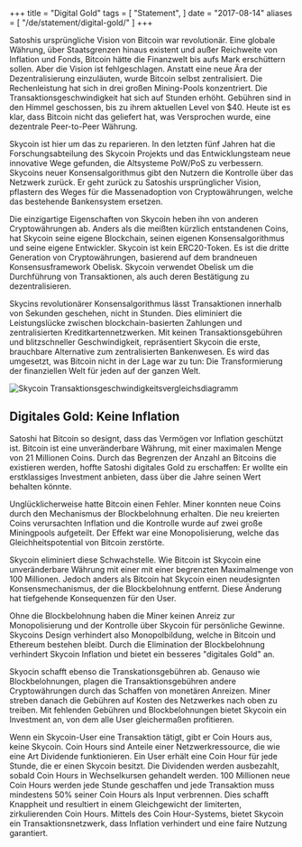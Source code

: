 +++
title = "Digital Gold"
tags = [
    "Statement",
]
date = "2017-08-14"
aliases = [
	"/de/statement/digital-gold/"
]
+++

Satoshis ursprüngliche Vision von Bitcoin war revolutionär. Eine globale Währung, über Staatsgrenzen hinaus existent und außer Reichweite von Inflation und Fonds, Bitcoin hätte die Finanzwelt bis aufs Mark erschüttern sollen. Aber die Vision ist fehlgeschlagen. Anstatt eine neue Ära der Dezentralisierung einzuläuten, wurde Bitcoin selbst zentralisiert. Die Rechenleistung hat sich in drei großen Mining-Pools konzentriert. Die Transaktionsgeschwindigkeit hat sich auf Stunden erhöht. Gebühren sind in den Himmel geschossen, bis zu ihrem aktuellen Level von $40. Heute ist es klar, dass Bitcoin nicht das geliefert hat, was Versprochen wurde, eine dezentrale Peer-to-Peer Währung.

Skycoin ist hier um das zu reparieren. In den letzten fünf Jahren hat die Forschungsabteilung des Skycoin Projekts und das Entwicklungsteam neue innovative Wege gefunden, die Altsysteme PoW/PoS zu verbessern.
Skycoins neuer Konsensalgorithmus gibt den Nutzern die Kontrolle über das Netzwerk zurück. Er geht zurück zu Satoshis ursprünglicher Vision, pflastern des Weges für die Massenadoption von Cryptowährungen, welche das bestehende Bankensystem ersetzen.

Die einzigartige Eigenschaften von Skycoin heben ihn von anderen Cryptowährungen ab. Anders als die meißten kürzlich entstandenen Coins, hat Skycoin seine eigene Blockchain, seinen eigenen Konsensalgorithmus und seine eigene Entwickler. Skycoin ist kein ERC20-Token. Es ist die dritte Generation von Cryptowährungen, basierend auf dem brandneuen Konsensusframework Obelisk. Skycoin verwendet Obelisk um die Durchführung von Transaktionen, als auch deren Bestätigung zu dezentralisieren.

Skycins revolutionärer Konsensalgorithmus lässt Transaktionen innerhalb von Sekunden geschehen, nicht in Stunden.
Dies eliminiert die Leistungslücke zwischen blockchain-basierten Zahlungen und zentralisierten Kreditkartennetzwerken. Mit keinen Transaktionsgebühren und blitzschneller Geschwindigkeit, repräsentiert Skycoin die erste, brauchbare Alternative zum zentralisierten Bankenwesen. Es wird das umgesetzt, was Bitcoin nicht in der Lage war zu tun: Die Transformierung der finanziellen Welt für jeden auf der ganzen Welt.

![Skycoin Transaktionsgeschwindigkeitsvergleichsdiagramm ](/img/digital-gold-1.jpg)

## Digitales Gold: Keine Inflation

Satoshi hat Bitcoin so designt, dass das  Vermögen vor Inflation geschützt ist. Bitcoin ist eine unveränderbare Währung, mit einer maximalen Menge von 21 Millionen Coins. Durch das Begrenzen der Anzahl an Bitcoins die existieren werden, hoffte Satoshi digitales Gold zu erschaffen: Er wollte ein erstklassiges Investment anbieten, dass über die Jahre seinen Wert behalten könnte.

Unglücklicherweise hatte Bitcoin einen Fehler. Miner konnten neue Coins durch den Mechanismus der Blockbelohnung erhalten. Die neu kreierten Coins verursachten Inflation und die Kontrolle wurde auf zwei große Miningpools aufgeteilt. Der Effekt war eine Monopolisierung, welche das Gleichheitspotential von Bitcoin zerstörte.

Skycoin eliminiert diese Schwachstelle. Wie Bitcoin ist Skycoin eine unveränderbare Währung mit einer mit einer begrenzten Maximalmenge von 100 Millionen. Jedoch anders als Bitcoin hat Skycoin einen neudesignten Konsensmechanismus, der die Blockbelohnung entfernt. Diese Änderung hat tiefgehende Konsequenzen für den User.

Ohne die Blockbelohnung haben die Miner keinen Anreiz zur Monopolisierung und der Kontrolle über Skycoin für persönliche Gewinne. Skycoins Design verhindert also Monopolbildung, welche in Bitcoin und Ethereum bestehen bleibt. Durch die Elimination der Blockbelohnung verhindert Skycoin Inflation und bietet ein besseres "digitales Gold" an.

Skyocin schafft ebenso die Transkationsgebühren ab. Genauso wie Blockbelohnungen, plagen die Transaktionsgebühren andere Cryptowährungen durch das Schaffen von monetären Anreizen. Miner streben danach die Gebühren auf Kosten des Netzwerkes nach oben zu treiben. Mit fehlenden Gebühren und Blockbelohnungen bietet Skycoin ein Investment an, von dem alle User gleichermaßen profitieren.

Wenn ein Skycoin-User eine Transaktion tätigt, gibt er Coin Hours aus, keine Skycoin. Coin Hours sind Anteile einer Netzwerkressource, die wie eine Art Dividende funktionieren. Ein User erhält eine Coin Hour für jede Stunde, die er einen Skycoin besitzt. Die Dividenden werden ausbezahlt, sobald Coin Hours in Wechselkursen gehandelt werden.
100 Millionen neue Coin Hours werden jede Stunde geschaffen und jede Transaktion muss mindestens 50% seiner Coin Hours als Input verbrennen. Dies schafft Knappheit und resultiert in einem Gleichgewicht der limiterten, zirkulierenden Coin Hours. Mittels des Coin Hour-Systems, bietet Skycoin ein Transaktionsnetzwerk, dass Inflation verhindert und eine faire Nutzung garantiert.
